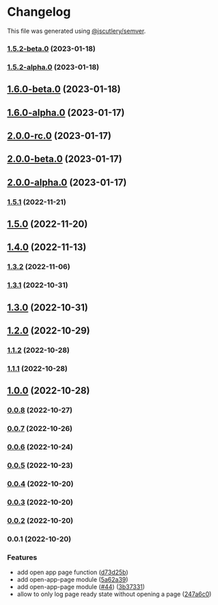 # Changelog

This file was generated using [@jscutlery/semver](https://github.com/jscutlery/semver).

### [1.5.2-beta.0](https://github.com/dynamicmsw/dynamic-msw/compare/v1.5.2-alpha.0...v1.5.2-beta.0) (2023-01-18)

### [1.5.2-alpha.0](https://github.com/dynamicmsw/dynamic-msw/compare/v1.6.0-beta.0...v1.5.2-alpha.0) (2023-01-18)

## [1.6.0-beta.0](https://github.com/dynamicmsw/dynamic-msw/compare/v1.6.0-alpha.0...v1.6.0-beta.0) (2023-01-18)

## [1.6.0-alpha.0](https://github.com/dynamicmsw/dynamic-msw/compare/v2.0.0-rc.0...v1.6.0-alpha.0) (2023-01-17)

## [2.0.0-rc.0](https://github.com/dynamicmsw/dynamic-msw/compare/v2.0.0-beta.0...v2.0.0-rc.0) (2023-01-17)

## [2.0.0-beta.0](https://github.com/dynamicmsw/dynamic-msw/compare/v2.0.0-alpha.0...v2.0.0-beta.0) (2023-01-17)

## [2.0.0-alpha.0](https://github.com/dynamicmsw/dynamic-msw/compare/v1.5.1...v2.0.0-alpha.0) (2023-01-17)

### [1.5.1](https://github.com/dynamicmsw/dynamic-msw/compare/v1.5.0...v1.5.1) (2022-11-21)

## [1.5.0](https://github.com/dynamicmsw/dynamic-msw/compare/v1.4.0...v1.5.0) (2022-11-20)

## [1.4.0](https://github.com/dynamicmsw/dynamic-msw/compare/v1.3.2...v1.4.0) (2022-11-13)

### [1.3.2](https://github.com/dynamicmsw/dynamic-msw/compare/v1.3.1...v1.3.2) (2022-11-06)

### [1.3.1](https://github.com/dynamicmsw/dynamic-msw/compare/v1.3.0...v1.3.1) (2022-10-31)

## [1.3.0](https://github.com/dynamicmsw/dynamic-msw/compare/v1.2.0...v1.3.0) (2022-10-31)

## [1.2.0](https://github.com/dynamicmsw/dynamic-msw/compare/v1.1.2...v1.2.0) (2022-10-29)

### [1.1.2](https://github.com/dynamicmsw/dynamic-msw/compare/v1.1.1...v1.1.2) (2022-10-28)

### [1.1.1](https://github.com/dynamicmsw/dynamic-msw/compare/v1.1.0...v1.1.1) (2022-10-28)

## [1.0.0](https://github.com/dynamicmsw/dynamic-msw/compare/v0.0.8...v1.0.0) (2022-10-28)

### [0.0.8](https://github.com/dynamicmsw/dynamic-msw/compare/v0.0.7...v0.0.8) (2022-10-27)

### [0.0.7](https://github.com/dynamicmsw/dynamic-msw/compare/v0.0.6...v0.0.7) (2022-10-26)

### [0.0.6](https://github.com/dynamicmsw/dynamic-msw/compare/v0.0.5...v0.0.6) (2022-10-24)

### [0.0.5](https://github.com/dynamicmsw/dynamic-msw/compare/v0.0.4...v0.0.5) (2022-10-23)

### [0.0.4](https://github.com/dynamicmsw/dynamic-msw/compare/v0.0.3...v0.0.4) (2022-10-20)

### [0.0.3](https://github.com/dynamicmsw/dynamic-msw/compare/v0.0.2...v0.0.3) (2022-10-20)

### [0.0.2](https://github.com/dynamicmsw/dynamic-msw/compare/v0.0.1...v0.0.2) (2022-10-20)

### 0.0.1 (2022-10-20)

### Features

- add open app page function ([d73d25b](https://github.com/dynamicmsw/dynamic-msw/commit/d73d25b9fb4bb6ac01809e517d101ad4ec1b2ad2))
- add open-app-page module ([5a62a39](https://github.com/dynamicmsw/dynamic-msw/commit/5a62a39f1c0d3bb63b302d471989f0df3bfd5005))
- add open-app-page module ([#44](https://github.com/dynamicmsw/dynamic-msw/issues/44)) ([3b37331](https://github.com/dynamicmsw/dynamic-msw/commit/3b3733184381823bb58b54a49fdbb86730fe00ef))
- allow to only log page ready state without opening a page ([247a6c0](https://github.com/dynamicmsw/dynamic-msw/commit/247a6c0dfe87eee8698adfdc065375b9aef02bcd))
